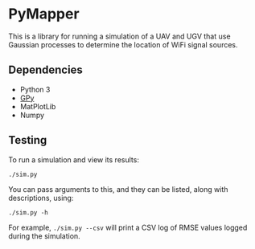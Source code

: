 # PyMapper

This is a library for running a simulation of a UAV and UGV that use Gaussian processes to determine the location of WiFi signal sources.

## Dependencies

* Python 3
* [GPy](https://github.com/SheffieldML/GPy)
* MatPlotLib
* Numpy

## Testing

To run a simulation and view its results:

`./sim.py`

You can pass arguments to this, and they can be listed, along with descriptions, using:

`./sim.py -h`

For example, `./sim.py --csv` will print a CSV log of RMSE values logged during the simulation.